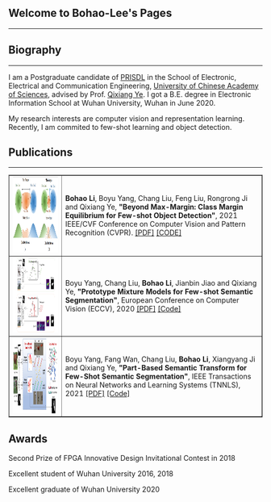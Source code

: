 ## Welcome to Bohao-Lee's Pages
---

## Biography
---
I am a Postgraduate candidate of [PRISDL](https://ucassdl.cn/) in the School of Electronic, Electrical and Communication Engineering, [University of Chinese Academy of Sciences](http://english.ucas.ac.cn/), advised by Prof. [Qixiang Ye](http://people.ucas.ac.cn/~0007279?language=en). I got a B.E. degree in Electronic Information School at Wuhan University, Wuhan in June 2020. 

My research interests are computer vision and representation learning. Recently, I am commited to few-shot learning and object detection.

## Publications
---
<table border="1">
<tr>
<td><img src="/CME.png"  height="150" width="415"></td>
<td><b>Bohao Li</b>, Boyu Yang, Chang Liu, Feng Liu, Rongrong Ji and Qixiang Ye,   
<b>"Beyond Max-Margin: Class Margin Equilibrium for Few-shot Object Detection"</b>, 2021 IEEE/CVF Conference on Computer Vision and Pattern Recognition (CVPR). <a href="https://openaccess.thecvf.com/content/CVPR2021/papers/Li_Beyond_Max-Margin_Class_Margin_Equilibrium_for_Few-Shot_Object_Detection_CVPR_2021_paper.pdf">[PDF]</a> <a href="https://github.com/Bohao-Lee/CME">[CODE]</a>
</td>
</tr>
<tr>
<td><img src="/PMMs.png"  height="150" width="500"></td>
<td>Boyu Yang, Chang Liu, <b>Bohao Li</b>, Jianbin Jiao and Qixiang Ye, 
<b>"Prototype Mixture Models for Few-shot Semantic Segmentation"</b>, 
European Conference on Computer Vision (ECCV), 2020 <a href="https://www.ecva.net/papers/eccv_2020/papers_ECCV/papers/123530749.pdf">[PDF]</a> <a href="https://github.com/Yang-Bob/PMMs">[Code]</a> </td>
</tr>
<tr>
<td><img src="/PST.png"  height="150" width="500"></td>
<td>Boyu Yang, Fang Wan, Chang Liu, <b>Bohao Li</b>, Xiangyang Ji and Qixiang Ye, 
<b>"Part-Based Semantic Transform for Few-Shot Semantic Segmentation"</b>, 
IEEE Transactions on Neural Networks and Learning Systems (TNNLS), 2021 <a href="https://ieeexplore.ieee.org/document/9448305">[PDF]</a> <a href="https://github.com/Yang-Bob/PST">[Code]</a> </td>
</tr>
</table>  


## Awards
Second Prize of FPGA Innovative Design Invitational Contest in 2018

Excellent student of Wuhan University 2016, 2018

Excellent graduate of Wuhan University 2020



